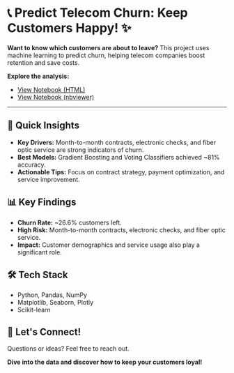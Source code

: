 # 📞 Predict Telecom Churn: Keep Customers Happy! ✨

**Want to know which customers are about to leave?** This project uses machine learning to predict churn, helping telecom companies boost retention and save costs.

**Explore the analysis:**

* [View Notebook (HTML)](Telecom_Customer_Churn_Prediction.html)
* [View Notebook (nbviewer)](https://nbviewer.jupyter.org/github/YOUR_GITHUB_USERNAME/YOUR_REPO_NAME/blob/main/Telecom_Customer_Churn_Prediction.ipynb)

---

## 🚀 Quick Insights

* **Key Drivers:** Month-to-month contracts, electronic checks, and fiber optic service are strong indicators of churn.
* **Best Models:** Gradient Boosting and Voting Classifiers achieved ~81% accuracy.
* **Actionable Tips:** Focus on contract strategy, payment optimization, and service improvement.

## 📊 Key Findings

* **Churn Rate:** ~26.6% customers left.
* **High Risk:** Month-to-month contracts, electronic checks, and fiber optic service.
* **Impact:** Customer demographics and service usage also play a significant role.

## 🛠️ Tech Stack

* Python, Pandas, NumPy
* Matplotlib, Seaborn, Plotly
* Scikit-learn

## 🤝 Let's Connect!

Questions or ideas? Feel free to reach out.

**Dive into the data and discover how to keep your customers loyal!**
